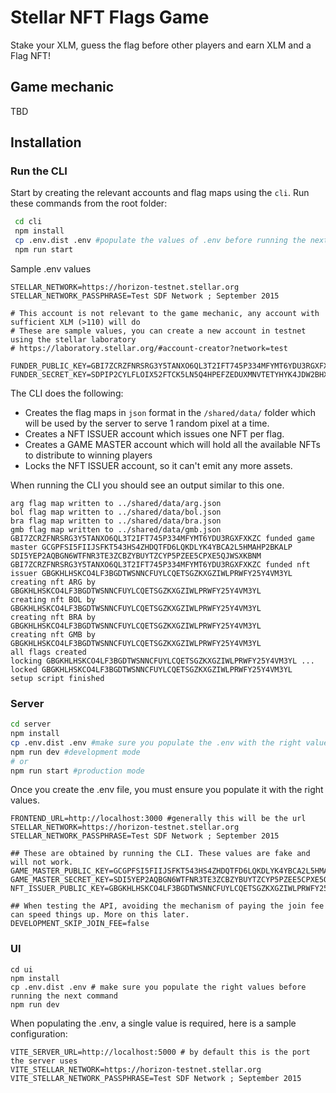 # Stellar NFT Flags Game

Stake your XLM, guess the flag before other players and earn XLM and a Flag NFT!

## Game mechanic

TBD

## Installation

### Run the CLI

Start by creating the relevant accounts and flag maps using the `cli`. Run these commands from the root folder:

```bash
 cd cli
 npm install
 cp .env.dist .env #populate the values of .env before running the next command
 npm run start
```

Sample .env values

```
STELLAR_NETWORK=https://horizon-testnet.stellar.org
STELLAR_NETWORK_PASSPHRASE=Test SDF Network ; September 2015

# This account is not relevant to the game mechanic, any account with sufficient XLM (>110) will do
# These are sample values, you can create a new account in testnet using the stellar laboratory
# https://laboratory.stellar.org/#account-creator?network=test

FUNDER_PUBLIC_KEY=GBI7ZCRZFNRSRG3Y5TANXO6QL3T2IFT745P334MFYMT6YDU3RGXFXKZG
FUNDER_SECRET_KEY=SDPIP2CYLFLOIX52FTCK5LN5Q4HPEFZEDUXMNVTETYHYK4JDW2BHXHEM
```

The CLI does the following:

* Creates the flag maps in `json` format in the `/shared/data/` folder which will be used by the server to serve 1
  random pixel at a time.
* Creates a NFT ISSUER account which issues one NFT per flag.
* Creates a GAME MASTER account which will hold all the available NFTs to distribute to winning players
* Locks the NFT ISSUER account, so it can't emit any more assets.

When running the CLI you should see an output similar to this one.

```
arg flag map written to ../shared/data/arg.json
bol flag map written to ../shared/data/bol.json
bra flag map written to ../shared/data/bra.json
gmb flag map written to ../shared/data/gmb.json
GBI7ZCRZFNRSRG3Y5TANXO6QL3T2IFT745P334MFYMT6YDU3RGXFXKZC funded game master GCGPFSI5FIIJSFKT543HS4ZHDQTFD6LQKDLYK4YBCA2L5HMAHP2BKALP SDI5YEP2AQBGN6WTFNR3TE3ZCBZYBUYTZCYP5PZEE5CPXE5QJWSXKBNM
GBI7ZCRZFNRSRG3Y5TANXO6QL3T2IFT745P334MFYMT6YDU3RGXFXKZC funded nft issuer GBGKHLHSKCO4LF3BGDTWSNNCFUYLCQETSGZKXGZIWLPRWFY25Y4VM3YL
creating nft ARG by GBGKHLHSKCO4LF3BGDTWSNNCFUYLCQETSGZKXGZIWLPRWFY25Y4VM3YL
creating nft BOL by GBGKHLHSKCO4LF3BGDTWSNNCFUYLCQETSGZKXGZIWLPRWFY25Y4VM3YL
creating nft BRA by GBGKHLHSKCO4LF3BGDTWSNNCFUYLCQETSGZKXGZIWLPRWFY25Y4VM3YL
creating nft GMB by GBGKHLHSKCO4LF3BGDTWSNNCFUYLCQETSGZKXGZIWLPRWFY25Y4VM3YL
all flags created
locking GBGKHLHSKCO4LF3BGDTWSNNCFUYLCQETSGZKXGZIWLPRWFY25Y4VM3YL ...
locked GBGKHLHSKCO4LF3BGDTWSNNCFUYLCQETSGZKXGZIWLPRWFY25Y4VM3YL
setup script finished
```

### Server

```bash
cd server
npm install
cp .env.dist .env #make sure you populate the .env with the right values
npm run dev #development mode
# or
npm run start #production mode
```

Once you create the .env file, you must ensure you populate it with the right values.

```
FRONTEND_URL=http://localhost:3000 #generally this will be the url
STELLAR_NETWORK=https://horizon-testnet.stellar.org
STELLAR_NETWORK_PASSPHRASE=Test SDF Network ; September 2015

## These are obtained by running the CLI. These values are fake and will not work.
GAME_MASTER_PUBLIC_KEY=GCGPFSI5FIIJSFKT543HS4ZHDQTFD6LQKDLYK4YBCA2L5HMAHP2BKALA
GAME_MASTER_SECRET_KEY=SDI5YEP2AQBGN6WTFNR3TE3ZCBZYBUYTZCYP5PZEE5CPXE5QJWSXKBNN
NFT_ISSUER_PUBLIC_KEY=GBGKHLHSKCO4LF3BGDTWSNNCFUYLCQETSGZKXGZIWLPRWFY25Y4VM3A2

## When testing the API, avoiding the mechanism of paying the join fee can speed things up. More on this later.
DEVELOPMENT_SKIP_JOIN_FEE=false
```

### UI

```
cd ui
npm install
cp .env.dist .env # make sure you populate the right values before running the next command
npm run dev
```

When populating the .env, a single value is required, here is a sample configuration:

```
VITE_SERVER_URL=http://localhost:5000 # by default this is the port the server uses
VITE_STELLAR_NETWORK=https://horizon-testnet.stellar.org
VITE_STELLAR_NETWORK_PASSPHRASE=Test SDF Network ; September 2015
```
